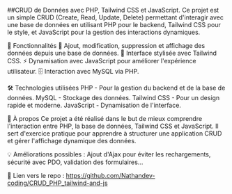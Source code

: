 ##CRUD de Données avec PHP, Tailwind CSS et JavaScript.
Ce projet est un simple CRUD (Create, Read, Update, Delete) permettant d'interagir avec une base de données en utilisant PHP pour le backend, Tailwind CSS pour le style, et JavaScript pour la gestion des interactions dynamiques.

🚀 Fonctionnalités
📌 Ajout, modification, suppression et affichage des données depuis une base de données.
🎨 Interface stylisée avec Tailwind CSS.
⚡ Dynamisation avec JavaScript pour améliorer l'expérience utilisateur.
🗄️ Interaction avec MySQL via PHP.

🛠️ Technologies utilisées
PHP - Pour la gestion du backend et de la base de données.
MySQL - Stockage des données.
Tailwind CSS - Pour un design rapide et moderne.
JavaScript - Dynamisation de l'interface.

📜 À propos
Ce projet a été réalisé dans le but de mieux comprendre l'interaction entre PHP, la base de données, Tailwind CSS et JavaScript. Il sert d'exercice pratique pour apprendre à structurer une application CRUD et gérer l'affichage dynamique des données.

💡 Améliorations possibles : Ajout d'Ajax pour éviter les rechargements, sécurité avec PDO, validation des formulaires...

🔗 Lien vers le repo : https://github.com/Nathandev-coding/CRUD_PHP_tailwind-and-js




